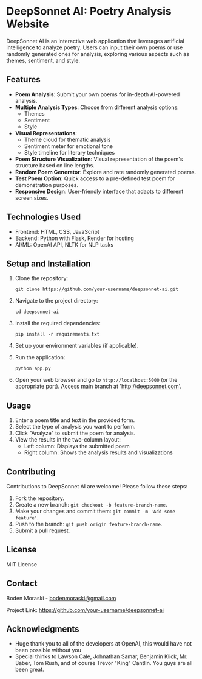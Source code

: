 # DeepSonnet AI: Poetry Analysis Website

DeepSonnet AI is an interactive web application that leverages artificial intelligence to analyze poetry. Users can input their own poems or use randomly generated ones for analysis, exploring various aspects such as themes, sentiment, and style.

## Features

- **Poem Analysis**: Submit your own poems for in-depth AI-powered analysis.
- **Multiple Analysis Types**: Choose from different analysis options:
  - Themes
  - Sentiment
  - Style
- **Visual Representations**: 
  - Theme cloud for thematic analysis
  - Sentiment meter for emotional tone
  - Style timeline for literary techniques
- **Poem Structure Visualization**: Visual representation of the poem's structure based on line lengths.
- **Random Poem Generator**: Explore and rate randomly generated poems.
- **Test Poem Option**: Quick access to a pre-defined test poem for demonstration purposes.
- **Responsive Design**: User-friendly interface that adapts to different screen sizes.

## Technologies Used

- Frontend: HTML, CSS, JavaScript
- Backend: Python with Flask, Render for hosting
- AI/ML: OpenAI API, NLTK for NLP tasks

## Setup and Installation

1. Clone the repository:
   ```
   git clone https://github.com/your-username/deepsonnet-ai.git
   ```

2. Navigate to the project directory:
   ```
   cd deepsonnet-ai
   ```

3. Install the required dependencies:
   ```
   pip install -r requirements.txt
   ```

4. Set up your environment variables (if applicable).

5. Run the application:
   ```
   python app.py
   ```

6. Open your web browser and go to `http://localhost:5000` (or the appropriate port). Access main branch at 'http://deepsonnet.com'.
## Usage

1. Enter a poem title and text in the provided form.
2. Select the type of analysis you want to perform.
3. Click "Analyze" to submit the poem for analysis.
4. View the results in the two-column layout:
   - Left column: Displays the submitted poem
   - Right column: Shows the analysis results and visualizations

## Contributing

Contributions to DeepSonnet AI are welcome! Please follow these steps:

1. Fork the repository.
2. Create a new branch: `git checkout -b feature-branch-name`.
3. Make your changes and commit them: `git commit -m 'Add some feature'`.
4. Push to the branch: `git push origin feature-branch-name`.
5. Submit a pull request.

## License

MIT License

## Contact

Boden Moraski - bodenmoraski@gmail.com

Project Link: https://github.com/your-username/deepsonnet-ai

## Acknowledgments

- Huge thank you to all of the developers at OpenAI, this would have not been possible without you
- Special thinks to Lawson Cale, Johnathan Samar, Benjamin Klick, Mr. Baber, Tom Rush, and of course Trevor "King" Cantlin. You guys are all been great.
